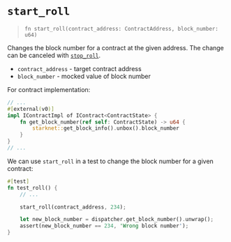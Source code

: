 # `start_roll`

> `fn start_roll(contract_address: ContractAddress, block_number: u64)`

Changes the block number for a contract at the given address.
The change can be canceled with [`stop_roll`](./stop_roll.md).

- `contract_address` - target contract address
- `block_number` - mocked value of block number

For contract implementation:

```rust
// ...
#[external(v0)]
impl IContractImpl of IContract<ContractState> {
    fn get_block_number(ref self: ContractState) -> u64 {
        starknet::get_block_info().unbox().block_number
    }
}
// ...
```

We can use `start_roll` in a test to change the block number for a given contract:

```rust
#[test]
fn test_roll() {
    // ...

    start_roll(contract_address, 234);

    let new_block_number = dispatcher.get_block_number().unwrap();
    assert(new_block_number == 234, 'Wrong block number');
}
```
